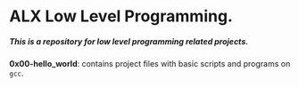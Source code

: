 # ALX Low Level Programming.
##### This is a repository for low level programming related projects.

**0x00-hello_world**: contains project files with basic scripts and programs on `gcc`.
